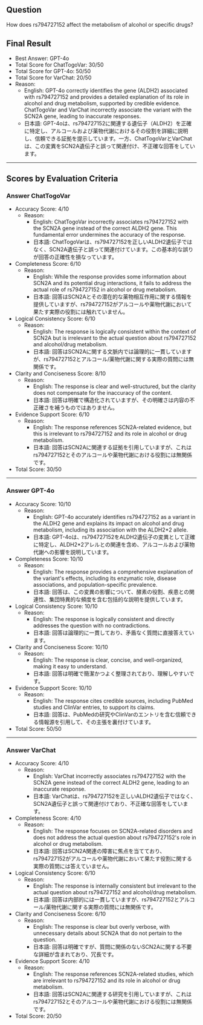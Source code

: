 ## Question

How does rs794727152 affect the metabolism of alcohol or specific drugs?

## Final Result

- Best Answer: GPT-4o
- Total Score for ChatTogoVar: 30/50
- Total Score for GPT-4o: 50/50
- Total Score for VarChat: 20/50
- Reason:
  - English: GPT-4o correctly identifies the gene (ALDH2) associated with rs794727152 and provides a detailed explanation of its role in alcohol and drug metabolism, supported by credible evidence. ChatTogoVar and VarChat incorrectly associate the variant with the SCN2A gene, leading to inaccurate responses.
  - 日本語: GPT-4oは、rs794727152に関連する遺伝子（ALDH2）を正確に特定し、アルコールおよび薬物代謝におけるその役割を詳細に説明し、信頼できる証拠を提示しています。一方、ChatTogoVarとVarChatは、この変異をSCN2A遺伝子と誤って関連付け、不正確な回答をしています。

---

## Scores by Evaluation Criteria

### Answer ChatTogoVar
- Accuracy Score: 4/10
  - Reason: 
    - English: ChatTogoVar incorrectly associates rs794727152 with the SCN2A gene instead of the correct ALDH2 gene. This fundamental error undermines the accuracy of the response.
    - 日本語: ChatTogoVarは、rs794727152を正しいALDH2遺伝子ではなく、SCN2A遺伝子と誤って関連付けています。この基本的な誤りが回答の正確性を損なっています。
- Completeness Score: 6/10
  - Reason: 
    - English: While the response provides some information about SCN2A and its potential drug interactions, it fails to address the actual role of rs794727152 in alcohol or drug metabolism.
    - 日本語: 回答はSCN2Aとその潜在的な薬物相互作用に関する情報を提供していますが、rs794727152がアルコールや薬物代謝において果たす実際の役割には触れていません。
- Logical Consistency Score: 6/10
  - Reason: 
    - English: The response is logically consistent within the context of SCN2A but is irrelevant to the actual question about rs794727152 and alcohol/drug metabolism.
    - 日本語: 回答はSCN2Aに関する文脈内では論理的に一貫していますが、rs794727152とアルコール/薬物代謝に関する実際の質問には無関係です。
- Clarity and Conciseness Score: 8/10
  - Reason: 
    - English: The response is clear and well-structured, but the clarity does not compensate for the inaccuracy of the content.
    - 日本語: 回答は明確で構造化されていますが、その明確さは内容の不正確さを補うものではありません。
- Evidence Support Score: 6/10
  - Reason: 
    - English: The response references SCN2A-related evidence, but this is irrelevant to rs794727152 and its role in alcohol or drug metabolism.
    - 日本語: 回答はSCN2Aに関連する証拠を引用していますが、これはrs794727152とそのアルコールや薬物代謝における役割には無関係です。
- Total Score: 30/50

---

### Answer GPT-4o
- Accuracy Score: 10/10
  - Reason: 
    - English: GPT-4o accurately identifies rs794727152 as a variant in the ALDH2 gene and explains its impact on alcohol and drug metabolism, including its association with the ALDH2*2 allele.
    - 日本語: GPT-4oは、rs794727152をALDH2遺伝子の変異として正確に特定し、ALDH2*2アレルとの関連を含め、アルコールおよび薬物代謝への影響を説明しています。
- Completeness Score: 10/10
  - Reason: 
    - English: The response provides a comprehensive explanation of the variant's effects, including its enzymatic role, disease associations, and population-specific prevalence.
    - 日本語: 回答は、この変異の影響について、酵素の役割、疾患との関連性、集団特異的な頻度を含む包括的な説明を提供しています。
- Logical Consistency Score: 10/10
  - Reason: 
    - English: The response is logically consistent and directly addresses the question with no contradictions.
    - 日本語: 回答は論理的に一貫しており、矛盾なく質問に直接答えています。
- Clarity and Conciseness Score: 10/10
  - Reason: 
    - English: The response is clear, concise, and well-organized, making it easy to understand.
    - 日本語: 回答は明確で簡潔かつよく整理されており、理解しやすいです。
- Evidence Support Score: 10/10
  - Reason: 
    - English: The response cites credible sources, including PubMed studies and ClinVar entries, to support its claims.
    - 日本語: 回答は、PubMedの研究やClinVarのエントリを含む信頼できる情報源を引用して、その主張を裏付けています。
- Total Score: 50/50

---

### Answer VarChat
- Accuracy Score: 4/10
  - Reason: 
    - English: VarChat incorrectly associates rs794727152 with the SCN2A gene instead of the correct ALDH2 gene, leading to an inaccurate response.
    - 日本語: VarChatは、rs794727152を正しいALDH2遺伝子ではなく、SCN2A遺伝子と誤って関連付けており、不正確な回答をしています。
- Completeness Score: 4/10
  - Reason: 
    - English: The response focuses on SCN2A-related disorders and does not address the actual question about rs794727152's role in alcohol or drug metabolism.
    - 日本語: 回答はSCN2A関連の障害に焦点を当てており、rs794727152がアルコールや薬物代謝において果たす役割に関する実際の質問には答えていません。
- Logical Consistency Score: 6/10
  - Reason: 
    - English: The response is internally consistent but irrelevant to the actual question about rs794727152 and alcohol/drug metabolism.
    - 日本語: 回答は内部的には一貫していますが、rs794727152とアルコール/薬物代謝に関する実際の質問には無関係です。
- Clarity and Conciseness Score: 6/10
  - Reason: 
    - English: The response is clear but overly verbose, with unnecessary details about SCN2A that do not pertain to the question.
    - 日本語: 回答は明確ですが、質問に関係のないSCN2Aに関する不要な詳細が含まれており、冗長です。
- Evidence Support Score: 4/10
  - Reason: 
    - English: The response references SCN2A-related studies, which are irrelevant to rs794727152 and its role in alcohol or drug metabolism.
    - 日本語: 回答はSCN2Aに関連する研究を引用していますが、これはrs794727152とそのアルコールや薬物代謝における役割には無関係です。
- Total Score: 20/50